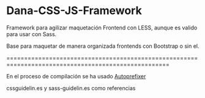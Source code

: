 ﻿# Dana-CSS-JS-Framework
Framework para agilizar maquetación Frontend con LESS, aunque es valido para
usar con Sass.

Base para maquetar de manera organizada frontends con Bootstrap o sin el.

====================================================================================================

En el proceso de compilación se ha usado [Autoprefixer](https://github.com/postcss/autoprefixer)

cssguidelin.es y sass-guidelin.es como referencias
